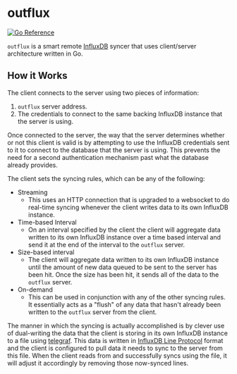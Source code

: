 # outflux

[![Go Reference](https://pkg.go.dev/badge/github.com/george-e-shaw-iv/outflux.svg)](https://pkg.go.dev/github.com/george-e-shaw-iv/outflux)

`outflux` is a smart remote [InfluxDB](https://www.influxdata.com/) syncer that uses
client/server architecture written in Go.

## How it Works

The client connects to the server using two pieces of information:

1. `outflux` server address.
2. The credentials to connect to the same backing InfluxDB instance that the server is
   using.

Once connected to the server, the way that the server determines whether or not this
client is valid is by attempting to use the InfluxDB credentials sent to it to connect
to the database that the server is using. This prevents the need for a second
authentication mechanism past what the database already provides.

The client sets the syncing rules, which can be any of the following:

* Streaming
  * This uses an HTTP connection that is upgraded to a websocket to do real-time syncing
    whenever the client writes data to its own InfluxDB instance.
* Time-based Interval
  * On an interval specified by the client the client will aggregate data written to its
  own InfluxDB instance over a time based interval and send it at the end of the interval
  to the `outflux` server.
* Size-based interval
  * The client will aggregate data written to its own InfluxDB instance until the amount
  of new data queued to be sent to the server has been hit. Once the size has been hit,
  it sends all of the data to the `outflux` server.
* On-demand
  * This can be used in conjunction with any of the other syncing rules. It essentially
  acts as a "flush" of any data that hasn't already been written to the `outflux` server
  from the client.

The manner in which the syncing is actually accomplished is by clever use of dual-writing
the data that the client is storing in its own InfluxDB instance to a file using
[telegraf](https://www.influxdata.com/time-series-platform/telegraf/). This data is
written in [InfluxDB Line Protocol](https://docs.influxdata.com/influxdb/v2.2/reference/syntax/line-protocol/)
format and the client is configured to pull data it needs to sync to the server from this
file. When the client reads from and successfully syncs using the file, it will adjust it
accordingly by removing those now-synced lines.
